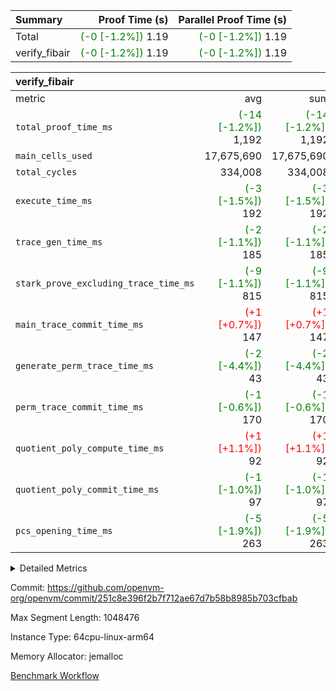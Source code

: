 | Summary | Proof Time (s) | Parallel Proof Time (s) |
|:---|---:|---:|
| Total | <span style='color: green'>(-0 [-1.2%])</span> 1.19 | <span style='color: green'>(-0 [-1.2%])</span> 1.19 |
| verify_fibair | <span style='color: green'>(-0 [-1.2%])</span> 1.19 | <span style='color: green'>(-0 [-1.2%])</span> 1.19 |


| verify_fibair |||||
|:---|---:|---:|---:|---:|
|metric|avg|sum|max|min|
| `total_proof_time_ms ` | <span style='color: green'>(-14 [-1.2%])</span> 1,192 | <span style='color: green'>(-14 [-1.2%])</span> 1,192 | <span style='color: green'>(-14 [-1.2%])</span> 1,192 | <span style='color: green'>(-14 [-1.2%])</span> 1,192 |
| `main_cells_used     ` |  17,675,690 |  17,675,690 |  17,675,690 |  17,675,690 |
| `total_cycles        ` |  334,008 |  334,008 |  334,008 |  334,008 |
| `execute_time_ms     ` | <span style='color: green'>(-3 [-1.5%])</span> 192 | <span style='color: green'>(-3 [-1.5%])</span> 192 | <span style='color: green'>(-3 [-1.5%])</span> 192 | <span style='color: green'>(-3 [-1.5%])</span> 192 |
| `trace_gen_time_ms   ` | <span style='color: green'>(-2 [-1.1%])</span> 185 | <span style='color: green'>(-2 [-1.1%])</span> 185 | <span style='color: green'>(-2 [-1.1%])</span> 185 | <span style='color: green'>(-2 [-1.1%])</span> 185 |
| `stark_prove_excluding_trace_time_ms` | <span style='color: green'>(-9 [-1.1%])</span> 815 | <span style='color: green'>(-9 [-1.1%])</span> 815 | <span style='color: green'>(-9 [-1.1%])</span> 815 | <span style='color: green'>(-9 [-1.1%])</span> 815 |
| `main_trace_commit_time_ms` | <span style='color: red'>(+1 [+0.7%])</span> 147 | <span style='color: red'>(+1 [+0.7%])</span> 147 | <span style='color: red'>(+1 [+0.7%])</span> 147 | <span style='color: red'>(+1 [+0.7%])</span> 147 |
| `generate_perm_trace_time_ms` | <span style='color: green'>(-2 [-4.4%])</span> 43 | <span style='color: green'>(-2 [-4.4%])</span> 43 | <span style='color: green'>(-2 [-4.4%])</span> 43 | <span style='color: green'>(-2 [-4.4%])</span> 43 |
| `perm_trace_commit_time_ms` | <span style='color: green'>(-1 [-0.6%])</span> 170 | <span style='color: green'>(-1 [-0.6%])</span> 170 | <span style='color: green'>(-1 [-0.6%])</span> 170 | <span style='color: green'>(-1 [-0.6%])</span> 170 |
| `quotient_poly_compute_time_ms` | <span style='color: red'>(+1 [+1.1%])</span> 92 | <span style='color: red'>(+1 [+1.1%])</span> 92 | <span style='color: red'>(+1 [+1.1%])</span> 92 | <span style='color: red'>(+1 [+1.1%])</span> 92 |
| `quotient_poly_commit_time_ms` | <span style='color: green'>(-1 [-1.0%])</span> 97 | <span style='color: green'>(-1 [-1.0%])</span> 97 | <span style='color: green'>(-1 [-1.0%])</span> 97 | <span style='color: green'>(-1 [-1.0%])</span> 97 |
| `pcs_opening_time_ms ` | <span style='color: green'>(-5 [-1.9%])</span> 263 | <span style='color: green'>(-5 [-1.9%])</span> 263 | <span style='color: green'>(-5 [-1.9%])</span> 263 | <span style='color: green'>(-5 [-1.9%])</span> 263 |



<details>
<summary>Detailed Metrics</summary>

|  | verify_program_compile_ms | total_cells | stark_prove_excluding_trace_time_ms | quotient_poly_compute_time_ms | quotient_poly_commit_time_ms | perm_trace_commit_time_ms | pcs_opening_time_ms | main_trace_commit_time_ms |
| --- | --- | --- | --- | --- | --- | --- | --- |
|  | 7 | 65,536 | 35 | 1 | 6 | 0 | 19 | 7 | 

| air_name | rows | quotient_deg | main_cols | interactions | constraints | cells |
| --- | --- | --- | --- | --- | --- | --- |
| AccessAdapterAir<2> |  | 2 |  | 5 | 12 |  | 
| AccessAdapterAir<4> |  | 2 |  | 5 | 12 |  | 
| AccessAdapterAir<8> |  | 2 |  | 5 | 12 |  | 
| FibonacciAir | 32,768 | 1 | 2 |  | 5 | 65,536 | 
| FriReducedOpeningAir |  | 2 |  | 39 | 71 |  | 
| JalRangeCheckAir |  | 2 |  | 9 | 14 |  | 
| NativePoseidon2Air<BabyBearParameters>, 1> |  | 2 |  | 136 | 572 |  | 
| PhantomAir |  | 2 |  | 3 | 5 |  | 
| ProgramAir |  | 1 |  | 1 | 4 |  | 
| VariableRangeCheckerAir |  | 1 |  | 1 | 4 |  | 
| VmAirWrapper<AluNativeAdapterAir, FieldArithmeticCoreAir> |  | 2 |  | 15 | 27 |  | 
| VmAirWrapper<BranchNativeAdapterAir, BranchEqualCoreAir<1> |  | 2 |  | 11 | 25 |  | 
| VmAirWrapper<NativeAdapterAir<2, 0>, PublicValuesCoreAir> |  | 2 |  | 11 | 29 |  | 
| VmAirWrapper<NativeLoadStoreAdapterAir<1>, NativeLoadStoreCoreAir<1> |  | 2 |  | 15 | 20 |  | 
| VmAirWrapper<NativeLoadStoreAdapterAir<4>, NativeLoadStoreCoreAir<4> |  | 2 |  | 15 | 20 |  | 
| VmAirWrapper<NativeVectorizedAdapterAir<4>, FieldExtensionCoreAir> |  | 2 |  | 15 | 27 |  | 
| VmConnectorAir |  | 2 |  | 5 | 11 |  | 
| VolatileBoundaryAir |  | 2 |  | 7 | 19 |  | 

| group | trace_gen_time_ms | total_proof_time_ms | total_cycles | total_cells | stark_prove_excluding_trace_time_ms | quotient_poly_compute_time_ms | quotient_poly_commit_time_ms | perm_trace_commit_time_ms | pcs_opening_time_ms | main_trace_commit_time_ms | main_cells_used | generate_perm_trace_time_ms | execute_time_ms |
| --- | --- | --- | --- | --- | --- | --- | --- | --- | --- | --- | --- | --- | --- |
| verify_fibair | 185 | 1,192 | 334,008 | 62,474,410 | 815 | 92 | 97 | 170 | 263 | 147 | 17,675,690 | 43 | 192 | 

| group | air_name | rows | prep_cols | perm_cols | main_cols | cells |
| --- | --- | --- | --- | --- | --- | --- |
| verify_fibair | AccessAdapterAir<2> | 131,072 |  | 16 | 11 | 3,538,944 | 
| verify_fibair | AccessAdapterAir<4> | 65,536 |  | 16 | 13 | 1,900,544 | 
| verify_fibair | AccessAdapterAir<8> | 128 |  | 16 | 17 | 4,224 | 
| verify_fibair | FriReducedOpeningAir | 2,048 |  | 84 | 27 | 227,328 | 
| verify_fibair | JalRangeCheckAir | 32,768 |  | 28 | 12 | 1,310,720 | 
| verify_fibair | NativePoseidon2Air<BabyBearParameters>, 1> | 32,768 |  | 312 | 398 | 23,265,280 | 
| verify_fibair | PhantomAir | 16,384 |  | 12 | 6 | 294,912 | 
| verify_fibair | ProgramAir | 8,192 |  | 8 | 10 | 147,456 | 
| verify_fibair | VariableRangeCheckerAir | 262,144 | 2 | 8 | 1 | 2,359,296 | 
| verify_fibair | VmAirWrapper<AluNativeAdapterAir, FieldArithmeticCoreAir> | 262,144 |  | 36 | 29 | 17,039,360 | 
| verify_fibair | VmAirWrapper<BranchNativeAdapterAir, BranchEqualCoreAir<1> | 32,768 |  | 28 | 23 | 1,671,168 | 
| verify_fibair | VmAirWrapper<NativeLoadStoreAdapterAir<1>, NativeLoadStoreCoreAir<1> | 65,536 |  | 40 | 21 | 3,997,696 | 
| verify_fibair | VmAirWrapper<NativeLoadStoreAdapterAir<4>, NativeLoadStoreCoreAir<4> | 32,768 |  | 40 | 27 | 2,195,456 | 
| verify_fibair | VmAirWrapper<NativeVectorizedAdapterAir<4>, FieldExtensionCoreAir> | 32,768 |  | 36 | 38 | 2,424,832 | 
| verify_fibair | VmConnectorAir | 2 | 1 | 16 | 5 | 42 | 
| verify_fibair | VolatileBoundaryAir | 65,536 |  | 20 | 12 | 2,097,152 | 

| group | trace_height_constraint | weighted_sum | threshold |
| --- | --- | --- | --- |
| verify_fibair | 0 | 1,085,444 | 2,013,265,921 | 
| verify_fibair | 1 | 5,411,200 | 2,013,265,921 | 
| verify_fibair | 2 | 542,722 | 2,013,265,921 | 
| verify_fibair | 3 | 5,476,612 | 2,013,265,921 | 
| verify_fibair | 4 | 65,536 | 2,013,265,921 | 
| verify_fibair | 5 | 12,851,850 | 2,013,265,921 | 

| trace_height_constraint | threshold |
| --- | --- |
| 0 | 2,013,265,921 | 

</details>


Commit: https://github.com/openvm-org/openvm/commit/251c8e396f2b7f712ae67d7b58b8985b703cfbab

Max Segment Length: 1048476

Instance Type: 64cpu-linux-arm64

Memory Allocator: jemalloc

[Benchmark Workflow](https://github.com/openvm-org/openvm/actions/runs/15009783911)
